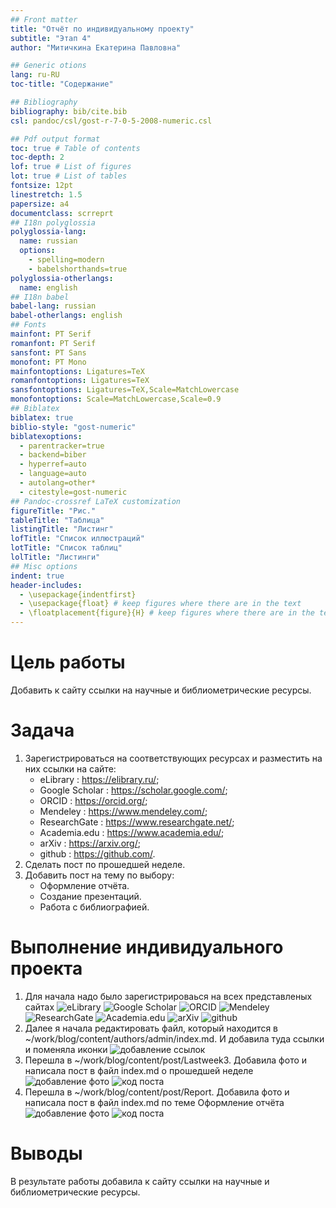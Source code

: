 ```yaml
---
## Front matter
title: "Отчёт по индивидуальному проекту"
subtitle: "Этап 4"
author: "Митичкина Екатерина Павловна"

## Generic otions
lang: ru-RU
toc-title: "Содержание"

## Bibliography
bibliography: bib/cite.bib
csl: pandoc/csl/gost-r-7-0-5-2008-numeric.csl

## Pdf output format
toc: true # Table of contents
toc-depth: 2
lof: true # List of figures
lot: true # List of tables
fontsize: 12pt
linestretch: 1.5
papersize: a4
documentclass: scrreprt
## I18n polyglossia
polyglossia-lang:
  name: russian
  options:
	- spelling=modern
	- babelshorthands=true
polyglossia-otherlangs:
  name: english
## I18n babel
babel-lang: russian
babel-otherlangs: english
## Fonts
mainfont: PT Serif
romanfont: PT Serif
sansfont: PT Sans
monofont: PT Mono
mainfontoptions: Ligatures=TeX
romanfontoptions: Ligatures=TeX
sansfontoptions: Ligatures=TeX,Scale=MatchLowercase
monofontoptions: Scale=MatchLowercase,Scale=0.9
## Biblatex
biblatex: true
biblio-style: "gost-numeric"
biblatexoptions:
  - parentracker=true
  - backend=biber
  - hyperref=auto
  - language=auto
  - autolang=other*
  - citestyle=gost-numeric
## Pandoc-crossref LaTeX customization
figureTitle: "Рис."
tableTitle: "Таблица"
listingTitle: "Листинг"
lofTitle: "Список иллюстраций"
lotTitle: "Список таблиц"
lolTitle: "Листинги"
## Misc options
indent: true
header-includes:
  - \usepackage{indentfirst}
  - \usepackage{float} # keep figures where there are in the text
  - \floatplacement{figure}{H} # keep figures where there are in the text
---
```


# Цель работы
Добавить к сайту ссылки на научные и библиометрические ресурсы.

# Задача
1. Зарегистрироваться на соответствующих ресурсах и разместить на них ссылки на сайте:
    - eLibrary : https://elibrary.ru/;
    - Google Scholar : https://scholar.google.com/;
    - ORCID : https://orcid.org/;
    - Mendeley : https://www.mendeley.com/;
    - ResearchGate : https://www.researchgate.net/;
    - Academia.edu : https://www.academia.edu/;
    - arXiv : https://arxiv.org/;
    - github : https://github.com/.
2. Сделать пост по прошедшей неделе.
3. Добавить пост на тему по выбору:
    - Оформление отчёта.
    - Создание презентаций.
    - Работа с библиографией.



# Выполнение индивидуального проекта
1.	Для начала надо было зарегистрироваься на всех представленых сайтах 
![eLibrary](img%20/1.png)
![Google Scholar](img%20/2.png)
![ORCID](img%20/3.png)
![Mendeley](img%20/4.png)
![ResearchGate](img%20/5.png)
![Academia.edu](img%20/6.png)
![arXiv](img%20/7.png)
![github](img%20/16.png)  
2. Далее я начала редактировать файл, который находится в ~/work/blog/content/authors/admin/index.md. И добавила туда ссылки и поменяла иконки 
![добавление ссылок](img%20/15.png)
3. Перешла в ~/work/blog/content/post/Lastweek3. Добавила фото и написала пост в файл index.md о  прошедшей неделе
![добавление фото](img%20/11.png)
![код поста](img%20/12.png)
4. Перешла в ~/work/blog/content/post/Report. Добавила фото и написала пост в файл index.md по теме Оформление отчёта
![добавление фото](img%20/13.png)
![код поста](img%20/14.png)

# Выводы
В результате работы добавила к сайту ссылки на научные и библиометрические ресурсы.